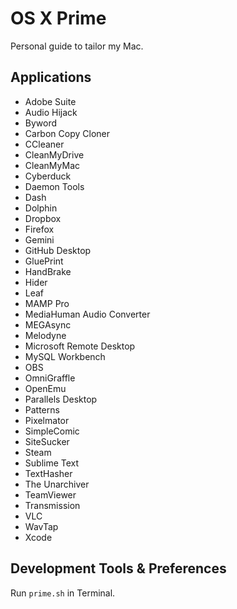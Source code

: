 # OS X Prime
Personal guide to tailor my Mac.

## Applications

- Adobe Suite
- Audio Hijack
- Byword
- Carbon Copy Cloner
- CCleaner
- CleanMyDrive
- CleanMyMac
- Cyberduck
- Daemon Tools
- Dash
- Dolphin
- Dropbox
- Firefox
- Gemini
- GitHub Desktop
- GluePrint
- HandBrake
- Hider
- Leaf
- MAMP Pro
- MediaHuman Audio Converter
- MEGAsync
- Melodyne
- Microsoft Remote Desktop
- MySQL Workbench
- OBS
- OmniGraffle
- OpenEmu
- Parallels Desktop
- Patterns
- Pixelmator
- SimpleComic
- SiteSucker
- Steam
- Sublime Text
- TextHasher
- The Unarchiver
- TeamViewer
- Transmission
- VLC
- WavTap
- Xcode

## Development Tools & Preferences

Run `prime.sh` in Terminal.
